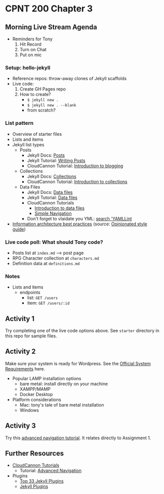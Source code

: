 # CPNT 200 Chapter 3
## Morning Live Stream Agenda
- Reminders for Tony
    1. Hit Record
    2. Turn on Chat
    3. Put on mic

### Setup: hello-jekyll
- Reference repos: throw-away clones of Jekyll scaffolds
- Live code:
    1. Create GH Pages repo
    2. How to create?
        - `$ jekyll new .`
        - `$ jekyll new . --blank`
        - from scratch?

### List pattern
- Overview of starter files
- Lists and items
- Jekyll list types
  - Posts
    - Jekyll Docs: [Posts](https://jekyllrb.com/docs/posts/)
    - Jekyll Tutorial: [Writing Posts](https://youtu.be/gsYqPL9EFwQ)
    - CloudCannon Tutorial: [Introduction to blogging](https://learn.cloudcannon.com/jekyll/introduction-to-blogging/)
  - Collections
    - Jekyll Docs: [Collections](https://jekyllrb.com/docs/collections/)
    - CloudCannon Tutorial: [Introduction to collections](https://learn.cloudcannon.com/jekyll/introduction-to-jekyll-collections/)
  - Data Files
    - Jekyll Docs: [Data files](https://jekyllrb.com/docs/datafiles/)
    - Jekyll Tutorial: [Data files](https://youtu.be/M6b0KmLB-pM)
    - CloudCannon Tutorials
      - [Introduction to data files](https://learn.cloudcannon.com/jekyll/introduction-to-data-files/)
      - [Simple Navigation](https://learn.cloudcannon.com/jekyll/simple-navigation/)
    - Don't forget to vlaidate you YML: [search 'YAMLLint](https://www.google.com/search?q=yamllint)
- [Information architecture best practices](https://ben.balter.com/jekyll-style-guide/information-architecture/) (source: [Opinionated style guide](https://ben.balter.com/jekyll-style-guide/))
### Live code poll: What should Tony code?
- Posts list at `index.md` --> post page
- RPG Character collection at `characters.md`
- Definition data at `definitions.md`

### Notes
- Lists and items
  - endpoints
    - list: `GET /users`
    - item: `GET /users/:id`

## Activity 1
Try completing one of the live code options above. See `starter` directory in this repo for sample files.

## Activity 2
Make sure your system is ready for Wordpress. See the [Official System Requirements](https://wordpress.org/support/article/requirements/) here.

- Popular LAMP installation options
  - bare metal: install directly on your machine
  - XAMPP/MAMP
  - Docker Desktop
- Platform considerations
  - Mac: tony's tale of bare metal installation
  - Windows

## Activity 3
Try this [advanced navigation tutorial](https://learn.cloudcannon.com/jekyll/advanced-navigation/). It relates directly to Assignment 1.

## Further Resources
- [CloudCannon Tutorials](https://learn.cloudcannon.com/)
  - Tutorial: [Advanced Navigation](https://learn.cloudcannon.com/jekyll/advanced-navigation/)
- Plugins
  - [Top 33 Jekyll Plugins](https://planetjekyll.github.io/plugins/top)
  - [Jekyll Plugins](http://www.jekyll-plugins.com/)
